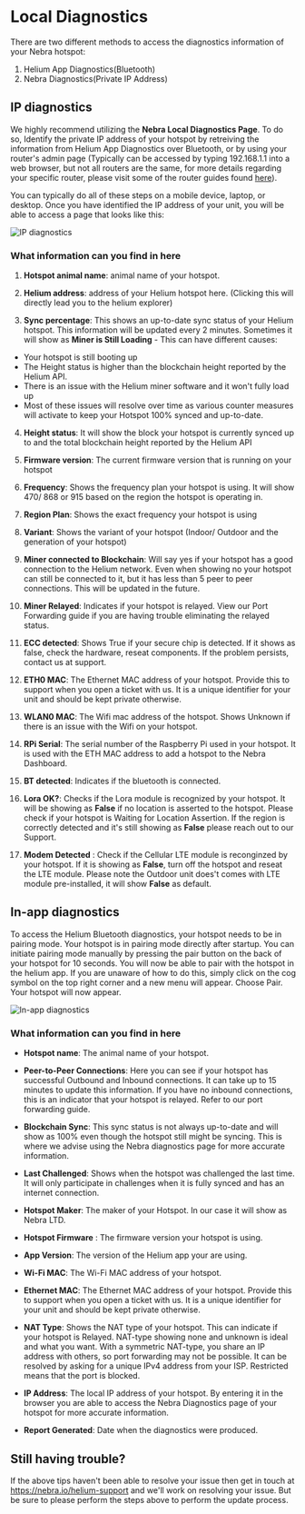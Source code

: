 # Local Diagnostics

There are two different methods to access the diagnostics information of your Nebra hotspot:

1. Helium App Diagnostics(Bluetooth)
2. Nebra Diagnostics(Private IP Address)

## IP diagnostics

We highly recommend utilizing the **Nebra Local Diagnostics Page**. To do so, Identify the private IP address of your hotspot by retreiving the information from Helium App Diagnostics over Bluetooth, or by using your router's admin page (Typically can be accessed by typing 192.168.1.1 into a web browser, but not all routers are the same, for more details regarding your specific router, please visit some of the router guides found [here](https://portforward.com/router.htm)).

You can typically do all of these steps on a mobile device, laptop, or desktop. Once you have identified the IP address of your unit, you will be able to access a page that looks like this:

![IP diagnostics](../media/photos/troubleshooting/local-diagnostics.jpg)

### What information can you find in here

1. **Hotspot animal name**: animal name of your hotspot.

2. **Helium address**: address of your Helium hotspot here. (Clicking this will directly lead you to the helium explorer)

3. **Sync percentage**: This shows an up-to-date sync status of your Helium hotspot. This information will be updated every 2 minutes. Sometimes it will show as **Miner is Still Loading** - This can have different causes:
* Your hotspot is still booting up
* The Height status is higher than the blockchain height reported by the Helium API.
* There is an issue with the Helium miner software and it won't fully load up
* Most of these issues will resolve over time as various counter measures will activate to keep your Hotspot 100% synced and up-to-date.


4. **Height status**: It will show the block your hotspot is currently synced up to and the total blockchain height reported by the Helium API

5. **Firmware version**: The current firmware version that is running on your hotspot

6. **Frequency**: Shows the frequency plan your hotspot is using. It will show 470/ 868 or 915 based on the region the hotspot is operating in.

7. **Region Plan**: Shows the exact frequency your hotspot is using

8. **Variant**: Shows the variant of your hotspot (Indoor/ Outdoor and the generation of your hotspot)

9. **Miner connected to Blockchain**: Will say yes if your hotspot has a good connection to the Helium network. Even when showing no your hotspot can still be connected to it, but it has less than 5 peer to peer connections. This will be updated in the future.

10. **Miner Relayed**: Indicates if your hotspot is relayed. View our Port Forwarding guide if you are having trouble eliminating the relayed status.

11. **ECC detected**: Shows True if your secure chip is detected. If it shows as false, check the hardware, reseat components. If the problem persists, contact us at support.

12. **ETH0 MAC**: The Ethernet MAC address of your hotspot. Provide this to support when you open a ticket with us. It is a unique identifier for your unit and should be kept private otherwise.

13. **WLAN0 MAC**: The Wifi mac address of the hotspot. Shows Unknown if there is an issue with the Wifi on your hotspot.

14. **RPi Serial**: The serial number of the Raspberry Pi used in your hotspot. It is used with the ETH MAC address to add a hotspot to the Nebra Dashboard.

15. **BT detected**: Indicates if the bluetooth is connected.

16. **Lora OK?**: Checks if the Lora module is recognized by your hotspot. It will be showing as **False** if no location is asserted to the hotspot. Please check if your hotspot is Waiting for Location Assertion. If the region is correctly detected and it's still showing as **False** please reach out to our Support.

17. **Modem Detected** : Check if the Cellular LTE module is reconginzed by your hotspot. If it is showing as **False**, turn off the hotspot and reseat the LTE module. Please note the Outdoor unit does't comes with LTE module pre-installed, it will show **False** as default.

## In-app diagnostics 

To access the Helium Bluetooth diagnostics, your hotspot needs to be in pairing mode. Your hotspot is in pairing mode directly after startup. You can initiate pairing mode manually by pressing the pair button on the back of your hotspot for 10 seconds. You will now be able to pair with the hotspot in the helium app. If you are unaware of how to do this, simply click on the cog symbol on the top right corner and a new menu will appear. Choose Pair. Your hotspot will now appear.

![In-app diagnostics](../media/photos/troubleshooting/inappdiagnostics.jpg ':size=600')

### What information can you find in here

* **Hotspot name**: The animal name of your hotspot. 

* **Peer-to-Peer Connections**: Here you can see if your hotspot has successful Outbound and Inbound connections. It can take up to 15 minutes to update this information. If you have no inbound connections, this is an indicator that your hotspot is relayed. Refer to our port forwarding guide.

* **Blockchain Sync**: This sync status is not always up-to-date and will show as 100% even though the hotspot still might be syncing. This is where we advise using the Nebra diagnostics page for more accurate information.

* **Last Challenged**: Shows when the hotspot was challenged the last time. It will only participate in challenges when it is fully synced and has an internet connection.

* **Hotspot Maker**: The maker of your Hotspot. In our case it will show as Nebra LTD.

* **Hotspot Firmware** : The firmware version your hotspot is using.

* **App Version**: The version of the Helium app your are using.

* **Wi-Fi MAC**: The Wi-Fi MAC address of your hotspot.

* **Ethernet MAC**: The Ethernet MAC address of your hotspot. Provide this to support when you open a ticket with us. It is a unique identifier for your unit and should be kept private otherwise.

* **NAT Type**: Shows the NAT type of your hotspot. This can indicate if your hotspot is Relayed. NAT-type showing none and unknown is ideal and what you want. With a symmetric NAT-type, you share an IP address with others, so port forwarding may not be possible. It can be resolved by asking for a unique IPv4 address from your ISP. Restricted means that the port is blocked.

* **IP Address**: The local IP address of your hotspot. By entering it in the browser you are able to access the Nebra Diagnostics page of your hotspot for more accurate information.

* **Report Generated**: Date when the diagnostics were produced.

## Still having trouble?

If the above tips haven't been able to resolve your issue then get in touch at https://nebra.io/helium-support and we'll work on resolving your issue. But be sure to please perform the steps above to perform the update process.
